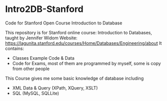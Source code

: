 # Intro2DB-Stanford
Code for Stanford Open Course Introduction to Database

This repository is for Stanford online course: Introduction to Databases, taught by Jennifer Widom
Website: https://lagunita.stanford.edu/courses/Home/Databases/Engineering/about
It contains:
  * Classes Example Code & Data
  * Code for Exams, most of them are programmed by myself, some is copy from other people
  
This Course gives me some basic knowledge of database including
 * XML Data & Query (XPath, XQuery, XSLT)
 * SQL (MySQL, SQLLite)
